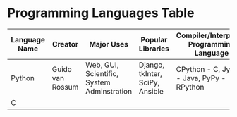 # Programming Languages Table

| Language Name | Creator | Major Uses | Popular Libraries | Compiler/Interpreter Programming Language | Jobs and Salaries |
| ------------- | ------- | ---------- | ----------------- | ----------------------------------------- | ----------------- |
| Python | Guido van Rossum | Web, GUI, Scientific, System Adminstration | Django, tkInter, SciPy, Ansible | CPython - C, Jython - Java, PyPy - RPython | |
| C | | | | | | 
